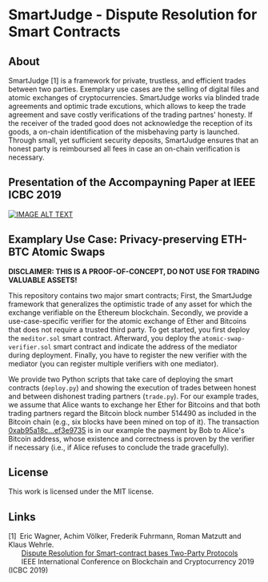 # SmartJudge - Dispute Resolution for Smart Contracts

## About

SmartJudge [1] is a framework for private, trustless, and efficient trades between two parties. 
Exemplary use cases are the selling of digital files and atomic exchanges of cryptocurrencies.
SmartJudge works via blinded trade agreements and optimic trade excutions, which allows to keep the trade agreement and save costly verifications of the trading partnes' honesty.
If the receiver of the traded good does not acknowledge the reception of its goods, a on-chain identification of the misbehaving party is launched.
Through small, yet sufficient security deposits, SmartJudge ensures that an honest party is reimboursed all fees in case an on-chain verification is necessary.


## Presentation of the Accompayning Paper at IEEE ICBC 2019

[![IMAGE ALT TEXT](https://i.imgur.com/yUlWk7O.png)](https://youtu.be/ilWwCqGA-_Y?t=2599 "IEEE ICBC Technical Session - 9 190517")


## Examplary Use Case: Privacy-preserving ETH-BTC Atomic Swaps


**DISCLAIMER: THIS IS A PROOF-OF-CONCEPT, DO NOT USE FOR TRADING VALUABLE ASSETS!**

This repository contains two major smart contracts; First, the SmartJudge framework that generalizes the optimistic trade of any asset for which the exchange verifiable on the Ethereum blockchain. 
Secondly, we provide a use-case-specific verifier for the atomic exchange of Ether and Bitcoins that does not require a trusted third party.
To get started, you first deploy the `meditor.sol` smart contract.
Afterward, you deploy the `atomic-swap-verifier.sol` smart contract and indicate the address of the mediator during deployment.
Finally, you have to register the new verifier with the mediator (you can register multiple verifiers with one mediator).

We provide two Python scripts that take care of deploying the smart contracts (`deploy.py`) and showing the execution of trades between honest and between dishonest trading partners (`trade.py`).
For our example trades, we assume that Alice wants to exchange her Ether for Bitcoins and that both trading partners regard the Bitcoin block number 514490 as included in the Bitcoin chain (e.g., six blocks have been mined on top of it).
The transaction [0xab95a18c...ef3e9735](https://www.blockchain.com/btc/tx/ab95a18c001454c361d70a0cd26df1b124498e5b4444ef4ca5f77725ef3e9735) is in our example the payment by Bob to Alice's Bitcoin address, whose existence and correctness is proven by the verifier if necessary (i.e., if Alice refuses to conclude the trade gracefully).

## License

This work is licensed under the MIT license.


## Links

\[1\]&ensp;Eric Wagner, Achim Völker, Frederik Fuhrmann, Roman Matzutt and Klaus Wehrle.  
&ensp;&ensp;&ensp;&thinsp;&thinsp;[Dispute Resolution for Smart-contract bases Two-Party Protocols](https://roman-matzutt.de/paper/2019-icbc-wagner-dispute-resolution.pdf)  
&ensp;&ensp;&ensp;&thinsp;&thinsp;IEEE International Conference on Blockchain and Cryptocurrency 2019 (ICBC 2019)
